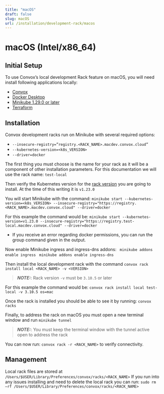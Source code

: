 ```yaml
---
title: "macOS"
draft: false
slug: macOS
url: /installation/development-rack/macos
---
```

# macOS (Intel/x86_64)

## Initial Setup

To use Convox’s local development Rack feature on macOS, you will need install following applications locally: 
- [Convox](/reference/primitives/getting-started/introduction/#install-the-convox-cli-and-login) 
- [Docker Desktop](https://docs.docker.com/desktop/install/mac-install/) 
- [Minikube 1.29.0 or later](https://minikube.sigs.k8s.io/docs/start/) 
- [Terraform](https://developer.hashicorp.com/terraform/downloads) 


## Installation

Convox development racks run on Minikube with several required options: 
- `--insecure-registry=”registry.<RACK_NAME>.macdev.convox.cloud”`
- `--kubernetes-version=<k8s_VERSION>` 
- `--driver=docker`

The first thing you must choose is the name for your rack as it will be a component of other installation parameters.  For this documentation we will use the rack name: `test-local` 

Then verify the Kubernetes version for the [rack version](https://github.com/convox/convox/releases) you are going to install.  At the time of this writing it is `v1.23.0` 

You will start Minikube with the command:
`minikube start --kubernetes-version=<k8s_VERSION> --insecure-registry="https://registry.<RACK_NAME>.macdev.convox.cloud" --driver=docker`

For this example the command would be:
`minikube start --kubernetes-version=v1.23.0 --insecure-registry="https://registry.test-local.macdev.convox.cloud" --driver=docker` 
- If you receive an error regarding docker permissions, you can run the group command given in the output. 

Now enable Minikube ingress and ingress-dns addons: 
` minikube addons enable ingress` 
` minikube addons enable ingress-dns`
  

Then install the local development rack with the command `convox rack install local <RACK_NAME> -v <VERSION>` 
> **_NOTE:_**: Rack version `-v` must be `3.10.5` or later 

For this example the command would be:
`convox rack install local test-local -v 3.10.5 os=mac` 

Once the rack is installed you should be able to see it by running: `convox racks`

Finally, to address the rack on macOS you must open a new terminal window and run `minikube tunnel`
> **_NOTE:_**: You must keep the terminal window with the tunnel active open to address the rack

You can now run: `convox rack -r <RACK_NAME>` to verify connectivity.

 
## Management

Local rack files are stored at `/Users/$USER/Library/Preferences/convox/racks/<RACK_NAME>` 
If you run into any issues installing and need to delete the local rack you can run: 
`sudo rm –rf /Users/$USER/Library/Preferences/convox/racks/<RACK_NAME>` 